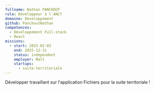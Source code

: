 ```yaml
---
fullname: Nathan PANCHOUT
role: Développeur à l'ANCT
domaine: Développement
github: PanchoutNathan
competences:
  - Développement Full-stack
  - React
missions:
  - start: 2025-02-03
    end: 2025-12-31
    status: independent
    employer: Malt
    startups:
      - suite.territoriale
---
```

Développer travaillant sur l'application Fichiers pour la suite territoriale ! 